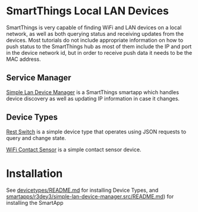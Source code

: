 # SmartThings Local LAN Devices
SmartThings is very capable of finding WiFi and LAN devices on a local network,
as well as both querying status and receiving updates from the devices.
Most tutorials do not include appropriate information on how to push status to
the SmartThings hub as most of them include the IP and port in the device network
id, but in order to receive push data it needs to be the MAC address.

## Service Manager
[Simple Lan Device Manager](smartapps/r3dey3/simple-lan-device-manager.src) is
a SmartThings smartapp which handles device discovery as well as updating IP 
information in case it changes.

## Device Types
[Rest Switch](devicetypes/r3dey3/rest-switch.src) is a simple device type that
operates using JSON requests to query and change state.

[WiFi Contact Sensor](devicetypes/r3dey3/wifi-contact-sensor.src) is a simple contact
sensor device.

# Installation
See [devicetypes/README.md](devicetypes/README.md) for installing Device Types, and
[smartapps/r3dey3/simple-lan-device-manager.src/README.md](smartapps/r3dey3/simple-lan-device-manager.src/README.md)) for installing the SmartApp
